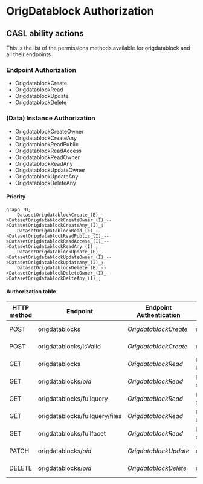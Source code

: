 # OrigDatablock Authorization
## CASL ability actions
This is the list of the permissions methods available for origdatablock and all their endpoints
### Endpoint Authorization
- OrigdatablockCreate
- OrigdatablockRead
- OrigdatablockUpdate
- OrigdatablockDelete

### (Data) Instance Authorization
- OrigdatablockCreateOwner
- OrigdatablockCreateAny
- OrigdatablockReadPublic
- OrigdatablockReadAccess
- OrigdatablockReadOwner
- OrigdatablockReadAny
- OrigdatablockUpdateOwner
- OrigdatablockUpdateAny
- OrigdatablockDeleteAny

#### Priority
```mermaid
graph TD;
    DatasetOrigdatablockCreate_(E)_-->DatasetOrigdatablockCreateOwner_(I)_-->DatasetOrigdatablockCreateAny_(I)_;
    DatasetOrigdatablockRead_(E)_-->DatasetOrigdatablockReadPublic_(I)_-->DatasetOrigdatablockReadAccess_(I)_-->DatasetOrigdatablockReadAny_(I)_;
    DatasetOrigdatablockUpdate_(E)_-->DatasetOrigdatablockUpdateOwner_(I)_-->DatasetOrigdatablockUpdateAny_(I)_;
    DatasetOrigdatablockDelete_(E)_-->DatasetOrigdatablockDeleteOwner_(I)_-->DatasetOrigdatablockDelteAny_(I)_;
```

#### Authorization table
| HTTP method | Endpoint | Endpoint Authentication | Anonymous | Authenticated User | Create Dataset Groups | Create Dataset with Pid Groups | Create Dataset Privileged Groups | Admin Groups | Delete Groups | Notes |
| -------- | ------- | ------- | ------- | ------- | ------- | ------- | ------- | ------- | ------- | ------- |
| POST | origdatablocks | _OrigdatablockCreate_ | __no__ | __no__ | Owner<br>_OrigdatablockCreateOwn_ | Owner<br>_OrigidatablockCreateOwn_ | Any<br>_OrigdatablockCreateAny_ | Any _OrigdatablockCreateAny_ | __no__ |  
| POST | origdatablocks/isValid | _OrigdatablockCreate_ | __no__ | __no__ | Owner<br>_OrigdatablockCreateOwn_ | Owner<br>_OrigdatablockCreateOwn_ | Any<br>_OrigdatablockCreateAny_ | Any<br>_OrigdatablockCreateAny_ | __no__ | 
| GET | origdatablocks | _OrigdatablockRead_ | Public _OrigdatablockReadPublic_ | Has Access<br>_OrigdatablockReadAccess_ | Has Access<br>_OrigdatablockReadAccess_ | Has Access<br>_OrigdatablockReadAccess_ | Has Access<br>_OrigdatablockReadAccess_ | Any<br>_OrigdatablockReadAny_ | __no__ | 
| GET | origdatablocks/_oid_ | _OrigdatablockRead_ | Public<br>_OrigdatablockReadPublic_ | Has Access<br>_OrigdatablockReadAccess_ | Has Access<br>_OrigdatablockReadAccess_ | Has Access<br>_OrigdatablockReadAccess_ | Has Access<br>_OrigdatablockReadAccess_ | Any<br>_OrigdatablockReadAny_ | __no__ | 
| GET | origdatablocks/fullquery | _OrigdatablockRead_ | Public<br>_OrigdatablockReadPublic_ | Has Access<br>_OrigdatablockReadAccess_ | Has Access<br>_OrigdatablockReadAccess_ | Has Access<br>_OrigdatablockReadAccess_ | Has Access<br>_OrigdatablockReadAccess_ | Any<br>_OrigdatablockReadAny_ | __no__ | 
| GET | origdatablocks/fullquery/files | _OrigdatablockRead_ | Public<br>_OrigdatablockReadPublic_ | Has Access<br>_OrigdatablockReadAccess_ | Has Access<br>_OrigdatablockReadAccess_ | Has Access<br>_OrigdatablockReadAccess_ | Has Access<br>_OrigdatablockReadAccess_ | Any<br>_OrigdatablockReadAny_ | __no__ | 
| GET | origdatablocks/fullfacet | _OrigdatablockRead_ | Public<br>_OrigdatablockReadPublic_ | Has Access<br>_OrigdatablockReadAccess_ | Has Access<br>_OrigdatablockReadAccess_ | Has Access<br>_OrigdatablockReadAccess_ | Has Access<br>_OrigdatablockReadAccess_ | Any<br>_OrigdatablockReadAny_ | __no__ | 
| PATCH | origdatablocks/_oid_ | _OrigdatablockUpdate_ | __no__ | __no__ | Owner<br>_OrigdatablockUpdateOwner_ | Owner<br>_OrigdatablockUpdateOwner_ | Owner<br>_OrigdatablockUpdateOwner_ | Any<br>_OrigdatablockUpdateAny_ | __no__ | 
| DELETE | origdatablocks/_oid_ | _OrigdatablockDelete_ | __no__ | __no__ | __no__ |  __no__ | __no__ |  __no__ | Any<br>_OrigdatablockDeleteAny_ | 

